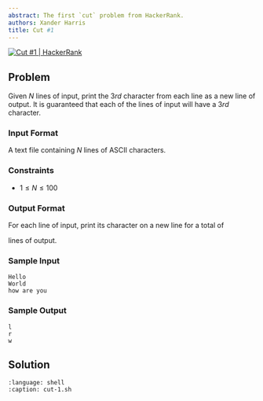 ```yaml
---
abstract: The first `cut` problem from HackerRank.
authors: Xander Harris
title: Cut #1
---
```


[![Cut #1 | HackerRank](https://img.shields.io/badge/HackerRank-green?style=for-the-badge&logo=hackerrank&label=Cut%201)](https://www.hackerrank.com/challenges/text-processing-cut-1/problem?isFullScreen=true)

## Problem

Given $N$ lines of input, print the $3rd$ character from each line as a new
line of output. It is guaranteed that each of the lines of input will
have a $3rd$ character.

### Input Format

A text file containing $N$ lines of ASCII characters.

### Constraints

- $1 \le N \le 100$

### Output Format

For each line of input, print its
character on a new line for a total of

lines of output.

### Sample Input

```{code-block} shell
Hello
World
how are you
```

### Sample Output

```{code-block} shell
l
r
w
```

## Solution

```{literalinclude} cut-1.sh
:language: shell
:caption: cut-1.sh
```
